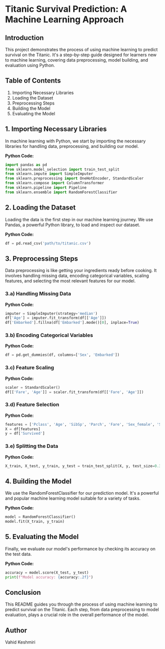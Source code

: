 
# Titanic Survival Prediction: A Machine Learning Approach

## Introduction
This project demonstrates the process of using machine learning to predict survival on the Titanic. It's a step-by-step guide designed for learners new to machine learning, covering data preprocessing, model building, and evaluation using Python.

## Table of Contents
1. Importing Necessary Libraries
2. Loading the Dataset
3. Preprocessing Steps
4. Building the Model
5. Evaluating the Model

## 1. Importing Necessary Libraries
In machine learning with Python, we start by importing the necessary libraries for handling data, preprocessing, and building our model.

**Python Code:**
```python
import pandas as pd
from sklearn.model_selection import train_test_split
from sklearn.impute import SimpleImputer
from sklearn.preprocessing import OneHotEncoder, StandardScaler
from sklearn.compose import ColumnTransformer
from sklearn.pipeline import Pipeline
from sklearn.ensemble import RandomForestClassifier
```

## 2. Loading the Dataset
Loading the data is the first step in our machine learning journey. We use Pandas, a powerful Python library, to load and inspect our dataset.

**Python Code:**
```python
df = pd.read_csv('path/to/titanic.csv')
```

## 3. Preprocessing Steps
Data preprocessing is like getting your ingredients ready before cooking. It involves handling missing data, encoding categorical variables, scaling features, and selecting the most relevant features for our model.

### 3.a) Handling Missing Data
**Python Code:**
```python
imputer = SimpleImputer(strategy='median')
df['Age'] = imputer.fit_transform(df[['Age']])
df['Embarked'].fillna(df['Embarked'].mode()[0], inplace=True)
```

### 3.b) Encoding Categorical Variables
**Python Code:**
```python
df = pd.get_dummies(df, columns=['Sex', 'Embarked'])
```

### 3.c) Feature Scaling
**Python Code:**
```python
scaler = StandardScaler()
df[['Fare', 'Age']] = scaler.fit_transform(df[['Fare', 'Age']])
```

### 3.d) Feature Selection
**Python Code:**
```python
features = ['Pclass', 'Age', 'SibSp', 'Parch', 'Fare', 'Sex_female', 'Sex_male', 'Embarked_C', 'Embarked_Q', 'Embarked_S']
X = df[features]
y = df['Survived']
```

### 3.e) Splitting the Data
**Python Code:**
```python
X_train, X_test, y_train, y_test = train_test_split(X, y, test_size=0.3, random_state=42)
```

## 4. Building the Model
We use the RandomForestClassifier for our prediction model. It's a powerful and popular machine learning model suitable for a variety of tasks.

**Python Code:**
```python
model = RandomForestClassifier()
model.fit(X_train, y_train)
```

## 5. Evaluating the Model
Finally, we evaluate our model's performance by checking its accuracy on the test data.

**Python Code:**
```python
accuracy = model.score(X_test, y_test)
print(f"Model accuracy: {accuracy:.2f}")
```

## Conclusion
This README guides you through the process of using machine learning to predict survival on the Titanic. Each step, from data preprocessing to model evaluation, plays a crucial role in the overall performance of the model.

## Author
Vahid Keshmiri
